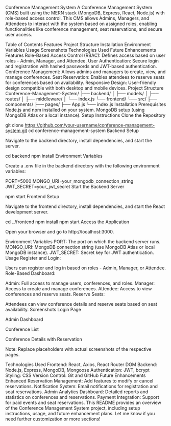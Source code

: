 Conference Management System
A Conference Management System (CMS) built using the MERN stack (MongoDB, Express, React, Node.js) with role-based access control. This CMS allows Admins, Managers, and Attendees to interact with the system based on assigned roles, enabling functionalities like conference management, seat reservations, and secure user access.

Table of Contents
Features
Project Structure
Installation
Environment Variables
Usage
Screenshots
Technologies Used
Future Enhancements
Features
Role-Based Access Control (RBAC): Defines access based on user roles - Admin, Manager, and Attendee.
User Authentication: Secure login and registration with hashed passwords and JWT-based authentication.
Conference Management: Allows admins and managers to create, view, and manage conferences.
Seat Reservation: Enables attendees to reserve seats for conferences based on availability.
Responsive Design: User-friendly design compatible with both desktop and mobile devices.
Project Structure
Conference-Management-System/
├── backend/
│   ├── models/
│   ├── routes/
│   ├── middleware/
│   └── index.js
└── frontend/
    └── src/
        ├── components/
        ├── pages/
        ├── App.js
        └── index.js
Installation
Prerequisites
Node.js and npm installed on your system.
MongoDB setup (using MongoDB Atlas or a local instance).
Setup Instructions
Clone the Repository

git clone https://github.com/your-username/conference-management-system.git
cd conference-management-system
Backend Setup

Navigate to the backend directory, install dependencies, and start the server.

cd backend
npm install
Environment Variables

Create a .env file in the backend directory with the following environment variables:

PORT=5000
MONGO_URI=your_mongodb_connection_string
JWT_SECRET=your_jwt_secret
Start the Backend Server

npm start
Frontend Setup

Navigate to the frontend directory, install dependencies, and start the React development server.

cd ../frontend
npm install
npm start
Access the Application

Open your browser and go to http://localhost:3000.

Environment Variables
PORT: The port on which the backend server runs.
MONGO_URI: MongoDB connection string (use MongoDB Atlas or local MongoDB instance).
JWT_SECRET: Secret key for JWT authentication.
Usage
Register and Login:

Users can register and log in based on roles - Admin, Manager, or Attendee.
Role-Based Dashboard:

Admin: Full access to manage users, conferences, and roles.
Manager: Access to create and manage conferences.
Attendee: Access to view conferences and reserve seats.
Reserve Seats:

Attendees can view conference details and reserve seats based on seat availability.
Screenshots
Login Page

Admin Dashboard

Conference List

Conference Details with Reservation

Note: Replace placeholders with actual screenshots of the respective pages.

Technologies Used
Frontend: React, Axios, React Router DOM
Backend: Node.js, Express, MongoDB, Mongoose
Authentication: JWT, bcrypt
Styling: CSS
Version Control: Git and GitHub
Future Enhancements
Enhanced Reservation Management: Add features to modify or cancel reservations.
Notification System: Email notifications for registration and seat reservations.
Admin Analytics Dashboard: Detailed reports and statistics on conferences and reservations.
Payment Integration: Support for paid events and seat reservations.
This README provides an overview of the Conference Management System project, including setup instructions, usage, and future enhancement plans. Let me know if you need further customization or more sections!